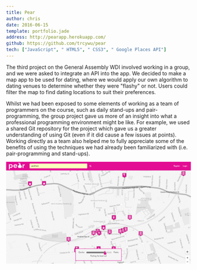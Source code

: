 ```yaml
---
title: Pear
author: chris
date: 2016-06-15
template: portfolio.jade
address: http://pearapp.herokuapp.com/
github: https://github.com/trcywu/pear
tech: ["JavaScript", " HTML5", " CSS3", " Google Places API"]
---
```


The third project on the General Assembly WDI involved working in a group, and we were asked to integrate an API into the app. We decided to make a map app to be used for dating, where we would apply our own algorithm to dating venues to determine whether they were "flashy" or not. Users could filter the map to find dating locations to suit their preferences.

Whilst we had been exposed to some elements of working as a team of programmers on the course, such as daily stand-ups and pair-programming, the group project gave us more of an insight into what a professional programming environment might be like. For example, we used a shared Git repository for the project which gave us a greater understanding of using Git (even if it did cause a few issues at points). Working directly as a team also helped me to fully appreciate some of the benefits of using the techniques we had already been familiarized with (i.e. pair-programming and stand-ups).

<span class="more"></span>

![Pear](Pear.png)
